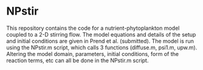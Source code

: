 # NPstir
This repository contains the code for a nutrient-phytoplankton model coupled to a 2-D stirring flow. The model equations and details of the setup and initial conditions are given in Prend et al. (submitted). The model is run using the NPstir.m script, which calls 3 functions (diffuse.m, psi1.m, upw.m). Altering the model domain, parameters, initial conditions, form of the reaction terms, etc can all be done in the NPstir.m script. 
